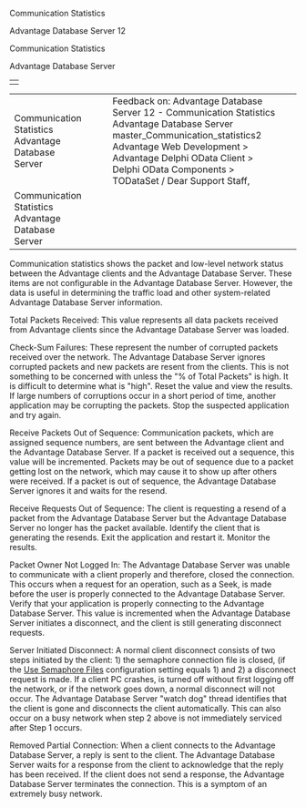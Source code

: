 Communication Statistics




Advantage Database Server 12  

Communication Statistics

Advantage Database Server

|  |
| --- |
|  |

|  |  |  |  |  |
| --- | --- | --- | --- | --- |
| Communication Statistics  Advantage Database Server |  |  | Feedback on: Advantage Database Server 12 - Communication Statistics Advantage Database Server master\_Communication\_statistics2 Advantage Web Development > Advantage Delphi OData Client > Delphi OData Components > TODataSet / Dear Support Staff, |  |
| Communication Statistics  Advantage Database Server |  |  |  |  |

Communication statistics shows the packet and low-level network status between the Advantage clients and the Advantage Database Server. These items are not configurable in the Advantage Database Server. However, the data is useful in determining the traffic load and other system-related Advantage Database Server information.

Total Packets Received: This value represents all data packets received from Advantage clients since the Advantage Database Server was loaded.

Check-Sum Failures: These represent the number of corrupted packets received over the network. The Advantage Database Server ignores corrupted packets and new packets are resent from the clients. This is not something to be concerned with unless the "% of Total Packets" is high. It is difficult to determine what is "high". Reset the value <F10> and view the results. If large numbers of corruptions occur in a short period of time, another application may be corrupting the packets. Stop the suspected application and try again.

Receive Packets Out of Sequence: Communication packets, which are assigned sequence numbers, are sent between the Advantage client and the Advantage Database Server. If a packet is received out a sequence, this value will be incremented. Packets may be out of sequence due to a packet getting lost on the network, which may cause it to show up after others were received. If a packet is out of sequence, the Advantage Database Server ignores it and waits for the resend.

Receive Requests Out of Sequence: The client is requesting a resend of a packet from the Advantage Database Server but the Advantage Database Server no longer has the packet available. Identify the client that is generating the resends. Exit the application and restart it. Monitor the results.

Packet Owner Not Logged In: The Advantage Database Server was unable to communicate with a client properly and therefore, closed the connection. This occurs when a request for an operation, such as a Seek, is made before the user is properly connected to the Advantage Database Server. Verify that your application is properly connecting to the Advantage Database Server. This value is incremented when the Advantage Database Server initiates a disconnect, and the client is still generating disconnect requests.

Server Initiated Disconnect: A normal client disconnect consists of two steps initiated by the client: 1) the semaphore connection file is closed, (if the [Use Semaphore Files](master_use_semaphore_files.htm) configuration setting equals 1) and 2) a disconnect request is made. If a client PC crashes, is turned off without first logging off the network, or if the network goes down, a normal disconnect will not occur. The Advantage Database Server "watch dog" thread identifies that the client is gone and disconnects the client automatically. This can also occur on a busy network when step 2 above is not immediately serviced after Step 1 occurs.

Removed Partial Connection: When a client connects to the Advantage Database Server, a reply is sent to the client. The Advantage Database Server waits for a response from the client to acknowledge that the reply has been received. If the client does not send a response, the Advantage Database Server terminates the connection. This is a symptom of an extremely busy network.